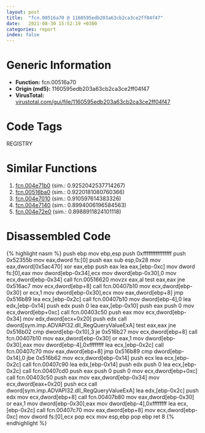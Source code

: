 ```yaml
---
layout: post
title:  "fcn.00516a70 @ 1160595edb203a63cb2ca3ce2ff04f47"
date:   2021-08-30 15:52:19 +0300
categories: report
index: false
---
```


# Generic Information
- **Function:** fcn.00516a70
- **Origin (md5):** 1160595edb203a63cb2ca3ce2ff04f47
- **VirusTotal:** [virustotal.com/gui/file/1160595edb203a63cb2ca3ce2ff04f47][virustotal_ref]

# Code Tags
<span class="tag" id="REGISTRY">REGISTRY</span>


# Similar Functions

1. [fcn.004e71b0][similar_1_ref] (sim.: 0.9252042537714267)
2. [fcn.00516ba0][similar_2_ref] (sim.: 0.9220181080760366)
3. [fcn.004e7010][similar_3_ref] (sim.: 0.910597614383326)
4. [fcn.004e7140][similar_4_ref] (sim.: 0.8994006196584563)
5. [fcn.004e72e0][similar_5_ref] (sim.: 0.8988911824101118)


# Disassembled Code

{% highlight nasm %}
push ebp
mov ebp,esp
push 0xffffffffffffffff
push 0x52355b
mov eax,dword fs:[0]
push eax
sub esp,0x28
mov eax,dword[0x5ac470]
xor eax,ebp
push eax
lea eax,[ebp-0xc]
mov dword fs:[0],eax
mov dword[ebp-0x34],ecx
mov dword[ebp-0x30],0
mov ecx,dword[ebp-0x34]
call fcn.00516620
movzx eax,al
test eax,eax
jne 0x516ac7
mov ecx,dword[ebp+8]
call fcn.00407b10
mov ecx,dword[ebp-0x30]
or ecx,1
mov dword[ebp-0x30],ecx
mov eax,dword[ebp+8]
jmp 0x516b89
lea ecx,[ebp-0x2c]
call fcn.00407b10
mov dword[ebp-4],0
lea edx,[ebp-0x14]
push edx
push 0
lea eax,[ebp-0x10]
push eax
push 0
mov ecx,dword[ebp+0xc]
call fcn.00403c50
push eax
mov ecx,dword[ebp-0x34]
mov edx,dword[ecx+0x20]
push edx
call dword[sym.imp.ADVAPI32.dll_RegQueryValueExA]
test eax,eax
jne 0x516b02
cmp dword[ebp-0x10],3
je 0x516b27
mov ecx,dword[ebp+8]
call fcn.00407b10
mov eax,dword[ebp-0x30]
or eax,1
mov dword[ebp-0x30],eax
mov dword[ebp-4],0xffffffff
lea ecx,[ebp-0x2c]
call fcn.00407c70
mov eax,dword[ebp+8]
jmp 0x516b89
cmp dword[ebp-0x14],0
jbe 0x516b62
mov ecx,dword[ebp-0x14]
push ecx
lea ecx,[ebp-0x2c]
call fcn.00407c90
lea edx,[ebp-0x14]
push edx
push 0
lea ecx,[ebp-0x2c]
call fcn.00407cd0
push eax
push 0
push 0
mov ecx,dword[ebp+0xc]
call fcn.00403c50
push eax
mov eax,dword[ebp-0x34]
mov ecx,dword[eax+0x20]
push ecx
call dword[sym.imp.ADVAPI32.dll_RegQueryValueExA]
lea edx,[ebp-0x2c]
push edx
mov ecx,dword[ebp+8]
call fcn.00407b80
mov eax,dword[ebp-0x30]
or eax,1
mov dword[ebp-0x30],eax
mov dword[ebp-4],0xffffffff
lea ecx,[ebp-0x2c]
call fcn.00407c70
mov eax,dword[ebp+8]
mov ecx,dword[ebp-0xc]
mov dword fs:[0],ecx
pop ecx
mov esp,ebp
pop ebp
ret 8
{% endhighlight %}


[similar_1_ref]: /report/fcn.004e71b0@be7fba7cc724acf4ae2900d99e0fc9c3
[similar_2_ref]: /report/fcn.00516ba0@1160595edb203a63cb2ca3ce2ff04f47
[similar_3_ref]: /report/fcn.004e7010@279a61b1e76da49531f1f16fd1102a2d
[similar_4_ref]: /report/fcn.004e7140@279a61b1e76da49531f1f16fd1102a2d
[similar_5_ref]: /report/fcn.004e72e0@be7fba7cc724acf4ae2900d99e0fc9c3
[virustotal_ref]: https://www.virustotal.com/gui/file/1160595edb203a63cb2ca3ce2ff04f47
